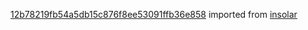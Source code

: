 [12b78219fb54a5db15c876f8ee53091ffb36e858](https://github.com/insolar/insolar/commit/12b78219fb54a5db15c876f8ee53091ffb36e858) imported from [insolar](https://github.com/insolar/insolar)
